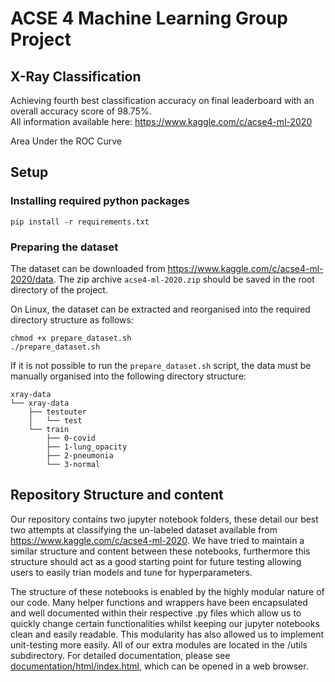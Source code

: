 # ACSE 4 Machine Learning Group Project

## X-Ray Classification
Achieving fourth best classification accuracy on final leaderboard with an overall accuracy score of 98.75%. </br>
All information available here: https://www.kaggle.com/c/acse4-ml-2020

Area Under the ROC Curve

## Setup

### Installing required python packages

    pip install -r requirements.txt

### Preparing the dataset

The dataset can be downloaded from https://www.kaggle.com/c/acse4-ml-2020/data. The zip archive `acse4-ml-2020.zip` should be saved in the root directory of the project.

On Linux, the dataset can be extracted and reorganised into the required directory structure as follows:

    chmod +x prepare_dataset.sh
    ./prepare_dataset.sh

If it is not possible to run the `prepare_dataset.sh` script, the data must be manually organised into the following directory structure:

    xray-data
    └── xray-data
        ├── testouter
        │   └── test
        └── train
            ├── 0-covid
            ├── 1-lung_opacity
            ├── 2-pneumonia
            └── 3-normal

## Repository Structure and content

Our repository contains two jupyter notebook folders, these detail our best two attempts at classifying the un-labeled dataset available from https://www.kaggle.com/c/acse4-ml-2020. We have tried to maintain a similar structure and content between these notebooks, furthermore this structure should act as a good starting point for future testing allowing users to easily trian models and tune for hyperparameters.

The structure of these notebooks is enabled by the highly modular nature of our code. Many helper functions and wrappers have been encapsulated and well documented within their respective .py files which allow us to quickly change certain functionalities whilst keeping our jupyter notebooks clean and easily readable. This modularity has also allowed us to implement unit-testing more easily. All of our extra modules are located in the /utils subdirectory. For detailed documentation, please see [documentation/html/index.html](https://github.com/jamessoni/x-ray-ML-classification/blob/development/documentation/html/index.html), which can be opened in a web browser.
